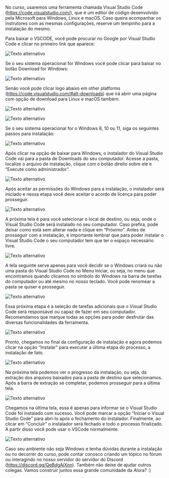 No curso, usaremos uma ferramenta chamada Visual Studio Code (https://code.visualstudio.com/), que é um editor de código desenvolvido pela Microsoft para Windows, Linux e macOS. Caso queira acompanhar os instrutores com as mesmas configurações, reserve um tempinho para a instalação do mesmo.

Para baixar o VSCODE, você pode procurar no Google por Visual Studio Code e clicar no primeiro link que aparece:

![Texto alternativo](imagens/aula1-img1.webp)

Se o seu sistema operacional for Windows você pode clicar para baixar no botão Download for Windows:

![Texto alternativo](imagens/aula1-img2.webp)

Senão você pode clicar logo abaixo em other platforms (https://code.visualstudio.com/#alt-downloads) que irá abrir uma página com opção de download para Linux e macOS também:

![Texto alternativo](imagens/aula1-img3.webp)

![Texto alternativo](imagens/aula1-img4.webp)

Se o seu sistema operacional for o Windows 8, 10 ou 11, siga os seguintes passos para instalação:

![Texto alternativo](imagens/aula1-img9.webp)

Após clicar na opção de baixar para Windows, o instalador do Visual Studio Code vai para a pasta de Downloads do seu computador. Acesse a pasta, localize o arquivo de instalação, clique com o botão direito sobre ele e “Execute como administrador”.

![Texto alternativo](imagens/aula1-img10.webp)

Após aceitar as permissões do Windows para a instalação, o instalador será iniciado e nessa etapa você deve aceitar o acordo de licença para poder prosseguir.

![Texto alternativo](imagens/aula1-img11.webp)

A próxima tela é para você selecionar o local de destino, ou seja, onde o Visual Studio Code será instalado no seu computador. Caso prefira, pode deixar como está sem alterar nada e clique em “Próximo”. Antes de prosseguir com a instalação, é importante lembrar que para poder instalar o Visual Studio Code o seu computador tem que ter o espaço necessário livre.

![Texto alternativo](imagens/aula1-img12.webp)

A tela seguinte serve apenas para você decidir se o Windows criará ou não uma pasta do Visual Studio Code no Menu Iniciar, ou seja, no menu que encontramos quando clicamos no símbolo do Windows na barra de tarefas do computador ou até mesmo no nosso teclado. Você pode renomear a pasta se quiser e prosseguir.

![Texto alternativo](imagens/aula1-img13.webp)

Essa próxima etapa é a seleção de tarefas adicionais que o Visual Studio Code será responsável ou capaz de fazer em seu computador. Recomendamos que marque todas as opções para poder desfrutar das diversas funcionalidades da ferramenta.

![Texto alternativo](imagens/aula1-img14.webp)

Pronto, chegamos no final da configuração de instalação e agora podemos clicar na opção “Instalar” para executar a última etapa do processo, a instalação de fato.

![Texto alternativo](imagens/aula1-img15.webp)

Na próxima tela podemos ver o progresso da instalação, ou seja, da extração dos arquivos baixados para a pasta de destino que selecionamos. Após a barra de extração se completar, podemos prosseguir para a última tela.

![Texto alternativo](imagens/aula1-img16.webp)

Chegamos na última tela, essa é apenas para informar se o Visual Studio Code foi instalado com sucesso. Você pode marcar a opção “Iniciar o Visual Studio Code” para abri-lo após o fechamento do instalador. Finalmente, ao clicar em “Concluir” o instalador será fechado e todo o processo finalizado. A partir disso você pode usar o VSCode normalmente.


![Texto alternativo](imagens/aula1-img17.webp)

Caso seu ambiente não seja Windows e tenha dúvidas durante a instalação ou no decorrer do curso, pode contar conosco criando um tópico no fórum ou interagindo no nosso servidor do servidor do Discord (https://discord.gg/QeBdgAjXnn). Também não deixe de ajudar outros colegas. Vamos construir juntos essa grande comunidade da Alura? :)
